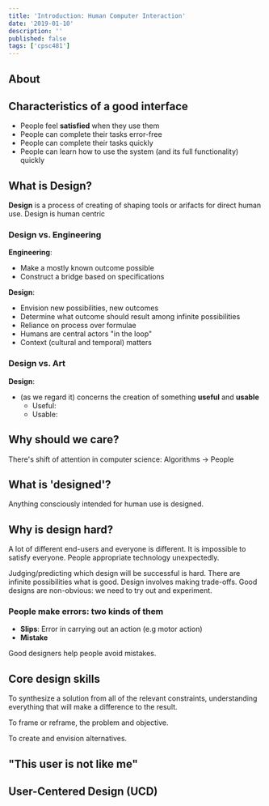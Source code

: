 ```yaml
---
title: 'Introduction: Human Computer Interaction'
date: '2019-01-10'
description: ''
published: false
tags: ['cpsc481']
---
```


<!-- TODO: Finish Intro -->

## About

## Characteristics of a good interface

- People feel **satisfied** when they use them
- People can complete their tasks error-free
- People can complete their tasks quickly
- People can learn how to use the system (and its full functionality) quickly

## What is Design?

**Design** is a process of creating of shaping tools or arifacts for direct human use. Design is human centric

### Design vs. Engineering

**Engineering**:

- Make a mostly known outcome possible
- Construct a bridge based on specifications

**Design**:

- Envision new possibilities, new outcomes
- Determine what outcome should result among infinite possibilities
- Reliance on process over formulae
- Humans are central actors "in the loop"
- Context (cultural and temporal) matters


### Design vs. Art

**Design**:

- (as we regard it) concerns the creation of something **useful** and **usable**
  - Useful:
  - Usable:

## Why should we care?

There's shift of attention in computer science: Algorithms $\to$ People

## What is 'designed'?

Anything consciously intended for human use is designed.

## Why is design hard?

A lot of different end-users and everyone is different. It is impossible to satisfy everyone. People appropriate technology unexpectedly.

Judging/predicting which design will be successful is hard. There are infinite possibilities what is good. Design involves making trade-offs. Good designs are non-obvious: we need to try out and experiment.

### People make errors: two kinds of them

- **Slips**: Error in carrying out an action (e.g motor action) 
- **Mistake**

Good designers help people avoid mistakes.

## Core design skills

To synthesize a solution from all of the relevant constraints, understanding everything that will make a difference to the result.

To frame or reframe, the problem and objective.

To create and envision alternatives.

## "This user is not like me"

## User-Centered Design (UCD)

